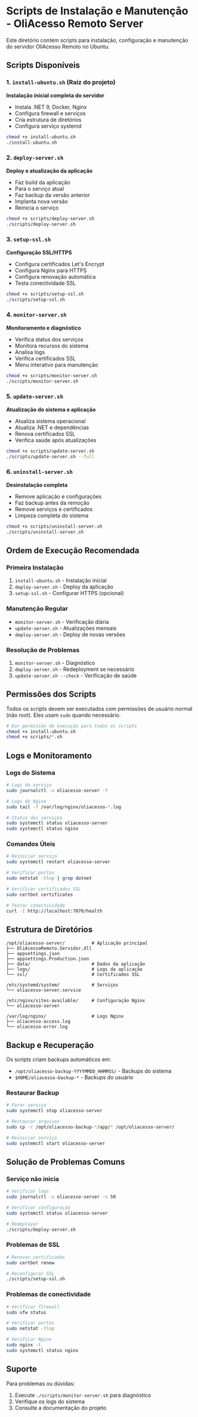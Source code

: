 # Scripts de Instalação e Manutenção - OliAcesso Remoto Server

Este diretório contém scripts para instalação, configuração e manutenção do servidor OliAcesso Remoto no Ubuntu.

## Scripts Disponíveis

### 1. `install-ubuntu.sh` (Raiz do projeto)
**Instalação inicial completa do servidor**
- Instala .NET 9, Docker, Nginx
- Configura firewall e serviços
- Cria estrutura de diretórios
- Configura serviço systemd

```bash
chmod +x install-ubuntu.sh
./install-ubuntu.sh
```

### 2. `deploy-server.sh`
**Deploy e atualização da aplicação**
- Faz build da aplicação
- Para o serviço atual
- Faz backup da versão anterior
- Implanta nova versão
- Reinicia o serviço

```bash
chmod +x scripts/deploy-server.sh
./scripts/deploy-server.sh
```

### 3. `setup-ssl.sh`
**Configuração SSL/HTTPS**
- Configura certificados Let's Encrypt
- Configura Nginx para HTTPS
- Configura renovação automática
- Testa conectividade SSL

```bash
chmod +x scripts/setup-ssl.sh
./scripts/setup-ssl.sh
```

### 4. `monitor-server.sh`
**Monitoramento e diagnóstico**
- Verifica status dos serviços
- Monitora recursos do sistema
- Analisa logs
- Verifica certificados SSL
- Menu interativo para manutenção

```bash
chmod +x scripts/monitor-server.sh
./scripts/monitor-server.sh
```

### 5. `update-server.sh`
**Atualização do sistema e aplicação**
- Atualiza sistema operacional
- Atualiza .NET e dependências
- Renova certificados SSL
- Verifica saúde após atualizações

```bash
chmod +x scripts/update-server.sh
./scripts/update-server.sh --full
```

### 6. `uninstall-server.sh`
**Desinstalação completa**
- Remove aplicação e configurações
- Faz backup antes da remoção
- Remove serviços e certificados
- Limpeza completa do sistema

```bash
chmod +x scripts/uninstall-server.sh
./scripts/uninstall-server.sh
```

## Ordem de Execução Recomendada

### Primeira Instalação
1. `install-ubuntu.sh` - Instalação inicial
2. `deploy-server.sh` - Deploy da aplicação
3. `setup-ssl.sh` - Configurar HTTPS (opcional)

### Manutenção Regular
- `monitor-server.sh` - Verificação diária
- `update-server.sh` - Atualizações mensais
- `deploy-server.sh` - Deploy de novas versões

### Resolução de Problemas
1. `monitor-server.sh` - Diagnóstico
2. `deploy-server.sh` - Redeployment se necessário
3. `update-server.sh --check` - Verificação de saúde

## Permissões dos Scripts

Todos os scripts devem ser executados com permissões de usuário normal (não root). Eles usam `sudo` quando necessário.

```bash
# Dar permissão de execução para todos os scripts
chmod +x install-ubuntu.sh
chmod +x scripts/*.sh
```

## Logs e Monitoramento

### Logs do Sistema
```bash
# Logs do serviço
sudo journalctl -u oliacesso-server -f

# Logs do Nginx
sudo tail -f /var/log/nginx/oliacesso-*.log

# Status dos serviços
sudo systemctl status oliacesso-server
sudo systemctl status nginx
```

### Comandos Úteis
```bash
# Reiniciar serviço
sudo systemctl restart oliacesso-server

# Verificar portas
sudo netstat -tlnp | grep dotnet

# Verificar certificados SSL
sudo certbot certificates

# Testar conectividade
curl -I http://localhost:7070/health
```

## Estrutura de Diretórios

```
/opt/oliacesso-server/          # Aplicação principal
├── OliAcessoRemoto.Servidor.dll
├── appsettings.json
├── appsettings.Production.json
├── data/                       # Dados da aplicação
├── logs/                       # Logs da aplicação
└── ssl/                        # Certificados SSL

/etc/systemd/system/            # Serviços
└── oliacesso-server.service

/etc/nginx/sites-available/     # Configuração Nginx
└── oliacesso-server

/var/log/nginx/                 # Logs Nginx
├── oliacesso-access.log
└── oliacesso-error.log
```

## Backup e Recuperação

Os scripts criam backups automáticos em:
- `/opt/oliacesso-backup-YYYYMMDD_HHMMSS/` - Backups do sistema
- `$HOME/oliacesso-backup-*` - Backups do usuário

### Restaurar Backup
```bash
# Parar serviço
sudo systemctl stop oliacesso-server

# Restaurar arquivos
sudo cp -r /opt/oliacesso-backup-*/app/* /opt/oliacesso-server/

# Reiniciar serviço
sudo systemctl start oliacesso-server
```

## Solução de Problemas Comuns

### Serviço não inicia
```bash
# Verificar logs
sudo journalctl -u oliacesso-server -n 50

# Verificar configuração
sudo systemctl status oliacesso-server

# Redeployar
./scripts/deploy-server.sh
```

### Problemas de SSL
```bash
# Renovar certificados
sudo certbot renew

# Reconfigurar SSL
./scripts/setup-ssl.sh
```

### Problemas de conectividade
```bash
# Verificar firewall
sudo ufw status

# Verificar portas
sudo netstat -tlnp

# Verificar Nginx
sudo nginx -t
sudo systemctl status nginx
```

## Suporte

Para problemas ou dúvidas:
1. Execute `./scripts/monitor-server.sh` para diagnóstico
2. Verifique os logs do sistema
3. Consulte a documentação do projeto